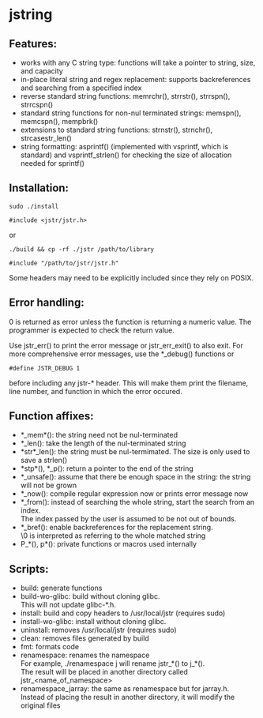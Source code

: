 # jstring

## Features:

- works with any C string type: functions will take a pointer to string, size, and capacity
- in-place literal string and regex replacement: supports backreferences and searching from a specified index
- reverse standard string functions: memrchr(), strrstr(), strrspn(), strrcspn()
- standard string functions for non-nul terminated strings: memspn(), memcspn(), mempbrk()
- extensions to standard string functions: strnstr(), strnchr(), strcasestr\_len()
- string formatting: asprintf() (implemented with vsprintf, which is standard) and vsprintf\_strlen() for checking the size of allocation needed for sprintf()

## Installation:

```
sudo ./install
```
```
#include <jstr/jstr.h>
```
or
```
./build && cp -rf ./jstr /path/to/library
```
```
#include "/path/to/jstr/jstr.h"
```

Some headers may need to be explicitly included since they rely on POSIX.

## Error handling: 
0 is returned as error unless the function is returning a numeric value. The programmer is expected to check the return value.<br>

Use jstr\_err\(\) to print the error message or jstr\_err\_exit() to also exit. For more comprehensive error messages, use the \*\_debug\(\) functions or
```
#define JSTR_DEBUG 1
```
before including any jstr-\* header. This will make them print the filename, line number, and function in which the error occured.

## Function affixes: 

- \*\_mem\*(): the string need not be nul-terminated
- \*\_len(): take the length of the nul-terminated string
- \*str\*\_len(): the string must be nul-termimated. The size is only used to save a strlen()
- \*stp\*(), \*\_p(): return a pointer to the end of the string
- \*\_unsafe(): assume that there be enough space in the string: the string will not be grown
- \*\_now(): compile regular expression now or prints error message now
- \*\_from(): instead of searching the whole string, start the search from an index.<br>
The index passed by the user is assumed to be not out of bounds.
- \*\_bref(): enable backreferences for the replacement string.<br>
\\0 is interpreted as referring to the whole matched string
- P_\*(), p\*(): private functions or macros used internally

## Scripts:

- build: generate functions
- build-wo-glibc: build without cloning glibc.<br>
This will not update glibc\-\*.h.
- install: build and copy headers to /usr/local/jstr (requires sudo)
- install-wo-glibc: install without cloning glibc.
- uninstall: removes /usr/local/jstr (requires sudo)
- clean: removes files generated by build
- fmt: formats code
- renamespace: renames the namespace<br>
For example, ./renamespace j will rename jstr\_\*() to j\_\*().<br>
The result will be placed in another directory called jstr\_\<name\_of\_namespace\>
- renamespace\_jarray: the same as renamespace but for jarray.h.<br>
Instead of placing the result in another directory, it will modify the original files
